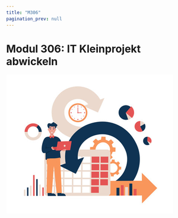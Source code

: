 ```yaml
---
title: "M306"
pagination_prev: null
---
```


# Modul 306: IT Kleinprojekt abwickeln

![logo_module](/data/m306/it_kleinprojekt_logo.jpg)
